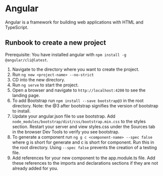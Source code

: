 # Angular

Angular is a framework for building web applications with HTML and TypeScript.

## Runbook to create a new project

Prerequisite: You have installed angular with `npm install -g @angular/cli@latest`.

1. Navigate to the directory where you want to create the project.
2. Run `ng new <project-name> --no-strict`
3. CD into the new directory.
4. Run `ng serve` to start the project.
5. Open a browser and navigate to `http://localhost:4200` to see the landing page.
6. To add Bootstrap run `npm install --save bootstrap@3` in the root directory. Note: the @3 after bootstrap signifies the version of bootstrap to install.
7. Update your angular.json file to use bootstrap. Add `node_modules/bootstrap/dist/css/bootstrap.min.css` to the styles section. Restart your server and view styles.css under the Sources tab in the browser Dev Tools to verify you see bootstrap.
8. To generate a component run `ng g c <component-name> --spec false` where g is short for generate and c is short for component. Run this in the root directory. Using `--spec false` prevents the creation of a testing file.
9. Add references for your new component to the app.module.ts file. Add these references to the imports and declarations sections if they are not already added for you.
